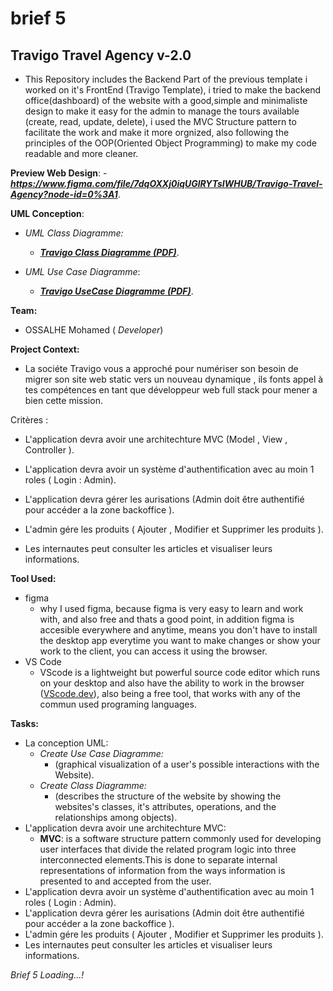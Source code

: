 # brief 5
## Travigo Travel Agency v-2.0
* This Repository includes the Backend Part of the previous template i worked on it's FrontEnd (Travigo Template), i tried to make the backend office(dashboard) of the website with a good,simple and minimaliste design  to make it easy for the admin to manage the tours available (create, read, update, delete), i used the MVC Structure pattern to facilitate the work and make it more orgnized, also following the principles of the OOP(Oriented Object Programming) to make my code readable and more cleaner.

**Preview Web Design**:
    - ***https://www.figma.com/file/7dqOXXj0iqUGlRYTsIWHUB/Travigo-Travel-Agency?node-id=0%3A1***.

**UML Conception**:
* *UML Class Diagramme:*
    - ***<a href="./Travigo Class Diagramme.pdf" download>Travigo Class Diagramme (PDF)</a>***.

* *UML Use Case Diagramme*:
    - ***<a href="./Travigo Use Case diagram.pdf" download>Travigo UseCase Diagramme (PDF)</a>***.


**Team:**
- OSSALHE Mohamed ( *Developer*)

**Project Context:**
* La sociéte Travigo vous a approché pour numériser son besoin de migrer son site web static vers un nouveau dynamique ,
ils fonts appel à tes compétences en tant que développeur web full stack pour mener a bien cette mission.

Critères :

- ​L'application devra avoir une architechture MVC (Model , View , Controller ).

- L'application devra avoir un système d'authentification avec au moin 1 roles ( Login : Admin).

- L'application devra gérer les aurisations (Admin doit être authentifié pour accéder a la zone backoffice ).

- L'admin gére les produits ( Ajouter , Modifier et Supprimer les produits ).

- Les internautes peut consulter les articles et visualiser leurs informations.

**Tool Used:**
* figma
    - why I used figma, because figma is very easy to learn and work with, and also free and thats a good point, in addition figma is accesible everywhere and anytime, means you don't have to install
    the desktop app everytime you want to make changes or show your
    work to the client, you can access it using the browser.
* VS Code
    - VScode is a lightweight but powerful source code editor which runs on your desktop and also have the ability to work in the browser (<a href="vscode.dev">VScode.dev</a>), also being a free tool, that works with any of the commun used programing languages. 

**Tasks:**
* La conception UML:
    - *Create Use Case Diagramme:*
        - (graphical visualization of a user's possible interactions with the Website).
    - *Create Class Diagramme:*
        - (describes the structure of the website by showing the websites's classes, it's attributes, operations, and the relationships among objects).
* ​L'application devra avoir une architechture MVC:
    - **MVC**: is a software structure pattern commonly used for developing user interfaces that divide the related program logic into three interconnected elements.This is done to separate internal representations of information from the ways information is presented to and accepted from the user.
* L'application devra avoir un système d'authentification avec au moin 1 roles ( Login : Admin).
* L'application devra gérer les aurisations (Admin doit être authentifié pour accéder a la zone backoffice ).
* L'admin gére les produits ( Ajouter , Modifier et Supprimer les produits ).
* Les internautes peut consulter les articles et visualiser leurs informations.

*Brief 5 Loading...!*
